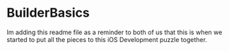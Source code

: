 # BuilderBasics

Im adding this readme file as a reminder to both of us that this is when we started to put all the pieces to this iOS Development puzzle together. 
